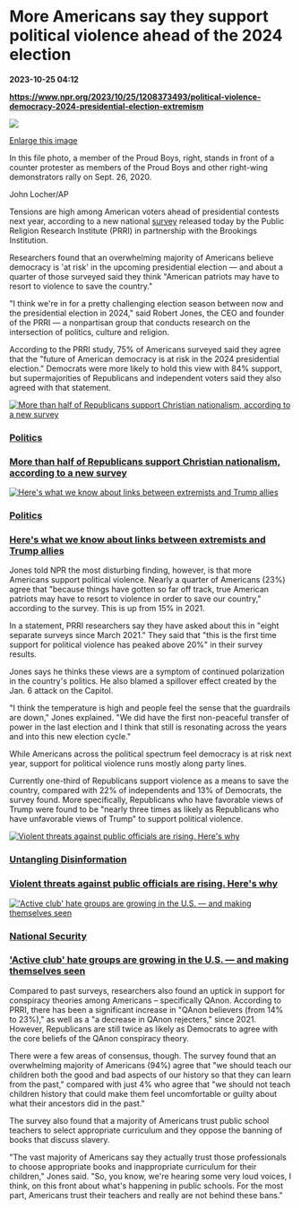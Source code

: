 # More Americans say they support political violence ahead of the 2024 election

**2023-10-25 04:12**

**https://www.npr.org/2023/10/25/1208373493/political-violence-democracy-2024-presidential-election-extremism**

 ![](https://media.npr.org/assets/img/2023/10/24/ap20274636373301_custom-444aabb033b4edb9544906098b0340b42b7971a8-s1100-c50.jpg) 

[Enlarge this image](https://media.npr.org/assets/img/2023/10/24/ap20274636373301_custom-444aabb033b4edb9544906098b0340b42b7971a8-s1200.jpg)

In this file photo, a member of the Proud Boys, right, stands in front of a counter protester as members of the Proud Boys and other right-wing demonstrators rally on Sept. 26, 2020.

John Locher/AP

Tensions are high among American voters ahead of presidential contests next year, according to a new national [survey](https://www.prri.org/research/threats-to-american-democracy-ahead-of-an-unprecedented-presidential-election/) released today by the Public Religion Research Institute (PRRI) in partnership with the Brookings Institution.

Researchers found that an overwhelming majority of Americans believe democracy is 'at risk' in the upcoming presidential election — and about a quarter of those surveyed said they think "American patriots may have to resort to violence to save the country."

"I think we're in for a pretty challenging election season between now and the presidential election in 2024," said Robert Jones, the CEO and founder of the PRRI — a nonpartisan group that conducts research on the intersection of politics, culture and religion.

According to the PRRI study, 75% of Americans surveyed said they agree that the "future of American democracy is at risk in the 2024 presidential election." Democrats were more likely to hold this view with 84% support, but supermajorities of Republicans and independent voters said they also agreed with that statement.

[![More than half of Republicans support Christian nationalism, according to a new survey](https://media.npr.org/assets/img/2023/02/13/ap22312588079615_sq-ab43c74d2b7cc3a25201eed9b2f3e3df83791395-s100-c15.jpg)](https://www.npr.org/2023/02/14/1156642544/more-than-half-of-republicans-support-christian-nationalism-according-to-a-new-s)

### [Politics](https://www.npr.org/sections/politics/)

### [More than half of Republicans support Christian nationalism, according to a new survey](https://www.npr.org/2023/02/14/1156642544/more-than-half-of-republicans-support-christian-nationalism-according-to-a-new-s)

[![Here's what we know about links between extremists and Trump allies](https://media.npr.org/assets/img/2022/07/11/ap21285757700869_sq-ed73e8f6c7d687019f460c570477cd983d934d4e-s100-c15.jpg)](https://www.npr.org/2022/07/11/1110961285/the-next-jan-6-committee-hearing-will-focus-on-the-role-of-qanon-and-extremists)

### [Politics](https://www.npr.org/sections/politics/)

### [Here's what we know about links between extremists and Trump allies](https://www.npr.org/2022/07/11/1110961285/the-next-jan-6-committee-hearing-will-focus-on-the-role-of-qanon-and-extremists)

Jones told NPR the most disturbing finding, however, is that more Americans support political violence. Nearly a quarter of Americans (23%) agree that "because things have gotten so far off track, true American patriots may have to resort to violence in order to save our country," according to the survey. This is up from 15% in 2021.

In a statement, PRRI researchers say they have asked about this in "eight separate surveys since March 2021." They said that "this is the first time support for political violence has peaked above 20%" in their survey results.

Jones says he thinks these views are a symptom of continued polarization in the country's politics. He also blamed a spillover effect created by the Jan. 6 attack on the Capitol.

"I think the temperature is high and people feel the sense that the guardrails are down," Jones explained. "We did have the first non-peaceful transfer of power in the last election and I think that still is resonating across the years and into this new election cycle."

While Americans across the political spectrum feel democracy is at risk next year, support for political violence runs mostly along party lines.

Currently one-third of Republicans support violence as a means to save the country, compared with 22% of independents and 13% of Democrats, the survey found. More specifically, Republicans who have favorable views of Trump were found to be "nearly three times as likely as Republicans who have unfavorable views of Trump" to support political violence.

[![Violent threats against public officials are rising. Here's why](https://media.npr.org/assets/img/2023/08/11/gettyimages-1587671921_sq-c2be20844a32aa7e243bd54a730771b25d3e10ad-s100-c15.jpg)](https://www.npr.org/2023/08/12/1193463117/violent-threats-against-public-officials-are-rising-heres-why)

### [Untangling Disinformation](https://www.npr.org/series/973275370/untangling-disinformation)

### [Violent threats against public officials are rising. Here's why](https://www.npr.org/2023/08/12/1193463117/violent-threats-against-public-officials-are-rising-heres-why)

[!['Active club' hate groups are growing in the U.S. — and making themselves seen](https://media.npr.org/assets/img/2023/07/18/ap19260731522085_sq-b020d6fca60d4ddef9b0a7772143fa60dfe150be-s100-c15.jpg)](https://www.npr.org/2023/07/19/1188111769/active-club-hate-groups)

### [National Security](https://www.npr.org/sections/national-security/)

### ['Active club' hate groups are growing in the U.S. — and making themselves seen](https://www.npr.org/2023/07/19/1188111769/active-club-hate-groups)

Compared to past surveys, researchers also found an uptick in support for conspiracy theories among Americans – specifically QAnon. According to PRRI, there has been a significant increase in "QAnon believers (from 14% to 23%)," as well as a "a decrease in QAnon rejecters," since 2021. However, Republicans are still twice as likely as Democrats to agree with the core beliefs of the QAnon conspiracy theory.

There were a few areas of consensus, though. The survey found that an overwhelming majority of Americans (94%) agree that "we should teach our children both the good and bad aspects of our history so that they can learn from the past," compared with just 4% who agree that "we should not teach children history that could make them feel uncomfortable or guilty about what their ancestors did in the past."

The survey also found that a majority of Americans trust public school teachers to select appropriate curriculum and they oppose the banning of books that discuss slavery.

"The vast majority of Americans say they actually trust those professionals to choose appropriate books and inappropriate curriculum for their children," Jones said. "So, you know, we're hearing some very loud voices, I think, on this front about what's happening in public schools. For the most part, Americans trust their teachers and really are not behind these bans."